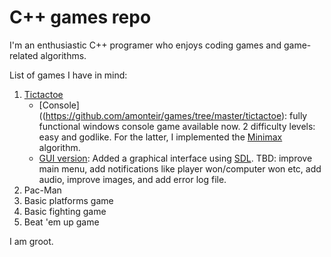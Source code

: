 # C++ games repo

I'm an enthusiastic C++ programer who enjoys coding games and game-related algorithms. 

List of games I have in mind: 
1. [Tictactoe](https://en.wikipedia.org/wiki/Tic-tac-toe)
   * [Console]((https://github.com/amonteir/games/tree/master/tictactoe): fully functional windows console game available now. 2 difficulty levels: easy and godlike. For the latter, I implemented the [Minimax](https://en.wikipedia.org/wiki/Minimax) algorithm.
   * [GUI version](https://github.com/amonteir/games/tree/master/tictactoe_gui): Added a graphical interface using [SDL](https://www.libsdl.org/). TBD: improve main menu, add notifications like player won/computer won etc, add audio, improve images, and add error log file.
2. Pac-Man
3. Basic platforms game
4. Basic fighting game
5. Beat 'em up game

I am groot.
